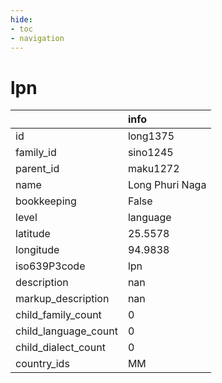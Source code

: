 ```yaml
---
hide:
- toc
- navigation
---
```

# lpn
|                      | info            |
|:---------------------|:----------------|
| id                   | long1375        |
| family_id            | sino1245        |
| parent_id            | maku1272        |
| name                 | Long Phuri Naga |
| bookkeeping          | False           |
| level                | language        |
| latitude             | 25.5578         |
| longitude            | 94.9838         |
| iso639P3code         | lpn             |
| description          | nan             |
| markup_description   | nan             |
| child_family_count   | 0               |
| child_language_count | 0               |
| child_dialect_count  | 0               |
| country_ids          | MM              |